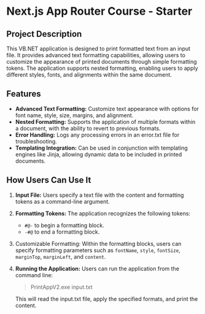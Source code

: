 # Next.js App Router Course - Starter

## Project Description
<p>
  This VB.NET application is designed to print formatted text from an input file. It provides advanced text formatting capabilities, allowing users to customize the appearance of printed documents through simple formatting tokens. The application supports nested formatting, enabling users to apply different styles, fonts, and alignments within the same document.

</p>

## Features

*  **Advanced Text Formatting:** Customize text appearance with options for font name, style, size, margins, and alignment.
*  **Nested Formatting:** Supports the application of multiple formats within a document, with the ability to revert to previous formats.
*  **Error Handling:** Logs any processing errors in an error.txt file for troubleshooting.
*  **Templating Integration:** Can be used in conjunction with templating engines like Jinja, allowing dynamic data to be included in printed documents.

## How Users Can Use It
1.  **Input File:** Users specify a text file with the content and formatting tokens as a command-line argument.
2.  **Formatting Tokens:** The application recognizes the following tokens:
    *  `#@-` to begin a formatting block.
    *  `-#@` to end a formatting block.
3.  Customizable Formatting: Within the formatting blocks, users can specify formatting parameters such as `fontName`, `style`, `fontSize`, `marginTop`, `marginLeft`, and `content`.
4.  **Running the Application:** Users can run the application from the command line:

    > PrintAppV2.exe input.txt
    
    This will read the input.txt file, apply the specified formats, and print the content.